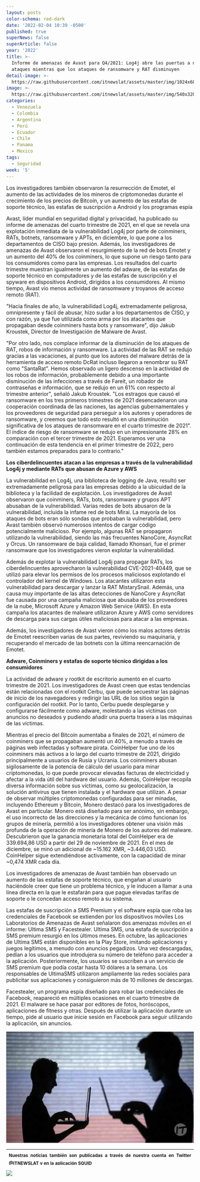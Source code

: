 ```yaml
---
layout: posts
color-schema: red-dark
date: '2022-02-04 10:39 -0500'
published: true
superNews: false
superArticle: false
year: '2022'
title: >-
  Informe de amenazas de Avast para Q4/2021: Log4j abre las puertas a nuevos
  ataques mientras que los ataques de ransomware y RAT disminuyen
detail-image: >-
  https://raw.githubusercontent.com/itnewslat/assets/master/img/1024x680/Ciberatacantes-g.jpg
image: >-
  https://raw.githubusercontent.com/itnewslat/assets/master/img/540x320/Ciberatacantes-p.jpg
categories:
  - Venezuela
  - Colombia
  - Argentina
  - Perú
  - Ecuador
  - Chile
  - Panama
  - Mexico
tags:
  - Seguridad
week: '5'
---
```

Los investigadores también observaron la resurrección de Emotet, el aumento de las actividades de los mineros de criptomonedas durante el crecimiento de los precios de Bitcoin, y un aumento de las estafas de soporte técnico, las estafas de suscripción a Android y los programas espía

Avast, líder mundial en seguridad digital y privacidad, ha publicado su informe de amenazas del cuarto trimestre de 2021, en el que se revela una explotación inmediata de la vulnerabilidad Log4j por parte de coinminers, RATs, botnets, ransomware y APTs, en diciembre, lo que pone a los departamentos de CISO bajo presión. Además, los investigadores de amenazas de Avast observaron el resurgimiento de la red de bots Emotet y un aumento del 40% de los coinminers, lo que supone un riesgo tanto para los consumidores como para las empresas. Los resultados del cuarto trimestre muestran igualmente un aumento del adware, de las estafas de soporte técnico en computadores y de las estafas de suscripción y el spyware en dispositivos Android, dirigidos a los consumidores. Al mismo tiempo, Avast vio menos actividad de ransomware y troyanos de acceso remoto (RAT).

"Hacia finales de año, la vulnerabilidad Log4j, extremadamente peligrosa, omnipresente y fácil de abusar, hizo sudar a los departamentos de CISO, y con razón, ya que fue utilizada como arma por los atacantes que propagaban desde coinminers hasta bots y ransomware", dijo Jakub Kroustek, Director de Investigación de Malware de Avast.

"Por otro lado, nos complace informar de la disminución de los ataques de RAT, robos de información y ransomware. La actividad de las RAT se redujo gracias a las vacaciones, al punto que los autores del malware detrás de la herramienta de acceso remoto DcRat incluso llegaron a renombrar su RAT como "SantaRat". Hemos observado un ligero descenso en la actividad de los robos de información, probablemente debido a una importante disminución de las infecciones a través de Fareit, un robador de contraseñas e información, que se redujo en un 61% con respecto al trimestre anterior", señaló Jakub Kroustek. "Los estragos que causó el ransomware en los tres primeros trimestres de 2021 desencadenaron una cooperación coordinada de las naciones, las agencias gubernamentales y los proveedores de seguridad para perseguir a los autores y operadores de ransomware, y creemos que todo esto resultó en una disminución significativa de los ataques de ransomware en el cuarto trimestre de 2021". El índice de riesgo de ransomware se redujo en un impresionante 28% en comparación con el tercer trimestre de 2021. Esperamos ver una continuación de esta tendencia en el primer trimestre de 2022, pero también estamos preparados para lo contrario."

**Los ciberdelincuentes atacan a las empresas a través de la vulnerabilidad Log4j y mediante RATs que abusan de Azure y AWS**
 
La vulnerabilidad en Log4j, una biblioteca de logging de Java, resultó ser extremadamente peligrosa para las empresas debido a la ubicuidad de la biblioteca y la facilidad de explotación. Los investigadores de Avast observaron que coinminers, RATs, bots, ransomware y grupos APT abusaban de la vulnerabilidad. Varias redes de bots abusaron de la vulnerabilidad, incluida la infame red de bots Mirai. La mayoría de los ataques de bots eran sólo sondas que probaban la vulnerabilidad, pero Avast también observó numerosos intentos de cargar código potencialmente malicioso. Por ejemplo, algunas RAT se propagaron utilizando la vulnerabilidad, siendo las más frecuentes NanoCore, AsyncRat y Orcus. Un ransomware de baja calidad, llamado Khonsari, fue el primer ransomware que los investigadores vieron explotar la vulnerabilidad.
 
Además de explotar la vulnerabilidad Log4j para propagar RATs, los ciberdelincuentes aprovecharon la vulnerabilidad CVE-2021-40449, que se utilizó para elevar los permisos de los procesos maliciosos explotando el controlador del kernel de Windows. Los atacantes utilizaron esta vulnerabilidad para descargar y lanzar la RAT MistarySnail. Además, una causa muy importante de las altas detecciones de NanoCore y AsyncRat fue causada por una campaña maliciosa que abusaba de los proveedores de la nube, Microsoft Azure y Amazon Web Service (AWS). En esta campaña los atacantes de malware utilizaron Azure y AWS como servidores de descarga para sus cargas útiles maliciosas para atacar a las empresas.

Además, los investigadores de Avast vieron cómo los malos actores detrás de Emotet reescriben varias de sus partes, reviviendo su maquinaria, y recuperando el mercado de las botnets con la última reencarnación de Emotet.
 
**Adware, Coinminers y estafas de soporte técnico dirigidas a los consumidores**

La actividad de adware y rootkit de escritorio aumentó en el cuarto trimestre de 2021. Los investigadores de Avast creen que estas tendencias están relacionadas con el rootkit Cerbu, que puede secuestrar las páginas de inicio de los navegadores y redirigir las URL de los sitios según la configuración del rootkit. Por lo tanto, Cerbu puede desplegarse y configurarse fácilmente como adware, molestando a las víctimas con anuncios no deseados y pudiendo añadir una puerta trasera a las máquinas de las víctimas.
 
Mientras el precio del Bitcoin aumentaba a finales de 2021, el número de coinminers que se propagaban aumentó un 40%, a menudo a través de páginas web infectadas y software pirata. CoinHelper fue uno de los coinminers más activos a lo largo del cuarto trimestre de 2021, dirigido principalmente a usuarios de Rusia y Ucrania. Los coinminers abusan sigilosamente de la potencia de cálculo del usuario para minar criptomonedas, lo que puede provocar elevadas facturas de electricidad y afectar a la vida útil del hardware del usuario. Además, CoinHelper recopila diversa información sobre sus víctimas, como su geolocalización, la solución antivirus que tienen instalada y el hardware que utilizan. A pesar de observar múltiples criptomonedas configuradas para ser minadas, incluyendo Ethereum y Bitcoin, Monero destacó para los investigadores de Avast en particular. Monero está diseñado para ser anónimo, sin embargo, el uso incorrecto de las direcciones y la mecánica de cómo funcionan los grupos de minería, permitió a los investigadores obtener una visión más profunda de la operación de minería de Monero de los autores del malware. Descubrieron que la ganancia monetaria total del CoinHelper era de 339.694,86 USD a partir del 29 de noviembre de 2021. En el mes de diciembre, se minó un adicional de ~15.162 XMR, ~3.446,03 USD. CoinHelper sigue extendiéndose activamente, con la capacidad de minar ~0,474 XMR cada día.
 
Los investigadores de amenazas de Avast también han observado un aumento de las estafas de soporte técnico, que engañan al usuario haciéndole creer que tiene un problema técnico, y le inducen a llamar a una línea directa en la que le estafarán para que pague elevadas tarifas de soporte o le concedan acceso remoto a su sistema.
 
Las estafas de suscripción a SMS Premium y el software espía que roba las credenciales de Facebook se extienden por los dispositivos móviles
Los Laboratorios de Amenazas de Avast señalaron dos amenazas móviles en el informe: Ultima SMS y Facestealer. Ultima SMS, una estafa de suscripción a SMS premium resurgió en los últimos meses. En octubre, las aplicaciones de Ultima SMS están disponibles en la Play Store, imitando aplicaciones y juegos legítimos, a menudo con anuncios pegadizos. Una vez descargadas, pedían a los usuarios que introdujera su número de teléfono para acceder a la aplicación. Posteriormente, los usuarios se suscriben a un servicio de SMS premium que podía costar hasta 10 dólares a la semana. Los responsables de UltimaSMS utilizaron ampliamente las redes sociales para publicitar sus aplicaciones y consiguieron más de 10 millones de descargas.
 
Facestealer, un programa espía diseñado para robar las credenciales de Facebook, reapareció en múltiples ocasiones en el cuarto trimestre de 2021. El malware se hace pasar por editores de fotos, horóscopos, aplicaciones de fitness y otras. Después de utilizar la aplicación durante un tiempo, pide al usuario que inicie sesión en Facebook para seguir utilizando la aplicación, sin anuncios.

![](https://raw.githubusercontent.com/itnewslat/assets/master/img/540x320/Ciberatacantes-p.jpg)

<table style="height: 42px;" width="569">
<tbody>
<tr>
<td style="text-align: justify;"><sub><strong>Nuestras noticias también son publicadas a través de nuestra cuenta en Twitter <a href="https://twitter.com/itnewslat?lang=es">@ITNEWSLAT</a> y en la aplicación <a href="https://squidapp.co/en/">SQUID</a></strong></sub></td>
</tr>
</tbody>
</table>

<img src="https://tracker.metricool.com/c3po.jpg?hash=56f88a41e39ab42c063cc51676587a04"/>